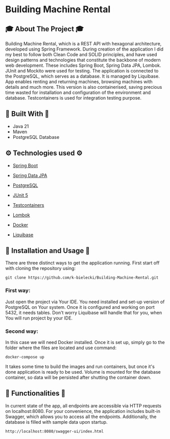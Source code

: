 # Building Machine Rental
<!-- ABOUT THE PROJECT -->
## 🎓 About The Project 🎓
Building Machine Rental, which is a REST API with hexagonal architecture, developed using Spring Framework. During creation of the application I did my best to follow both Clean Code and SOLID principles, and have used design patterns and technologies that constitute the backbone of modern web development. These includes Spring Boot, Spring Data JPA, Lombok. JUnit and Mockito were used for testing. The application is connected to the PostgreSQL, which serves as a database. It is managed by Liquibase.
App enables renting and returning machines, browsing machines with details and much more. This version is also containerised, saving precious time wasted for installation and configuration of the environment and database. Testcontainers is used for integration testing purpose. 

<!-- Build With -->
## 🔨 Built With 🔨
* Java 21
* Maven
* PostgreSQL Database

<!-- TECHNOLOGIES USED -->
## ⚙️ Technologies used ⚙️
* [Spring Boot](https://spring.io/projects/spring-boot)
* [Spring Data JPA](https://spring.io/projects/spring-data-jpa)
* [PostgreSQL](https://www.postgresql.org/)
* [JUnit 5](https://junit.org/junit5/)
* [Testcontainers](https://testcontainers.com/)
* [Lombok](https://projectlombok.org/)
* [Docker](https://www.docker.com/)
* [Liquibase](https://www.liquibase.com/)

  <!-- INSTALLATION AND USAGE -->
## 🧭 Installation and Usage 🧭
There are three distinct ways to get the application running. 
First start off with cloning the repository using:

`git clone https://github.com/k-bielecki/Building-Machine-Rental.git`
### First way:
Just open the project via Your IDE. You need installed and set-up version of PostgreSQL on Your system. Once it is configured and working on port 5432, it needs tables. Don't worry Liquibase will handle that for you, when You will run project by your IDE.

### Second way:
In this case we will need Docker installed. Once it is set up, simply go to the folder where the files are located and use command:

`docker-compose up`

It takes some time to build the images and run containers, but once it's done application is ready to be used. Volume is mounted for the database container, so data will be persisted after shutting the container down.  

## 🎯 Functionalities 🎯
In current state of the app, all endpoints are accessible via HTTP requests on localhost:8080.
For your convenience, the application includes built-in Swagger, which allows you to access all the endpoints.
Additionally, the database is filled with sample data upon startup.

`http://localhost:8080/swagger-ui/index.html`

